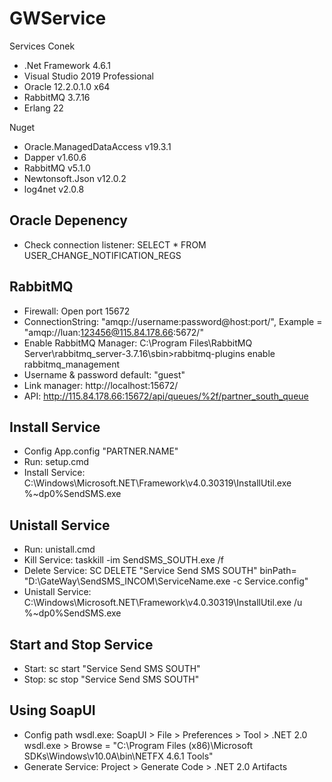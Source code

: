 # GWService
 Services Conek
 - .Net Framework 4.6.1
 - Visual Studio 2019 Professional
 - Oracle 12.2.0.1.0 x64
 - RabbitMQ 3.7.16
 - Erlang 22
 <p>Nuget</p>
 <ul>
   <li>Oracle.ManagedDataAccess v19.3.1</li>
   <li>Dapper v1.60.6</li>
   <li>RabbitMQ v5.1.0</li>
   <li>Newtonsoft.Json v12.0.2</li>
   <li>log4net v2.0.8</li>
 </ul>
 
## Oracle Depenency
 - Check connection listener: SELECT * FROM USER_CHANGE_NOTIFICATION_REGS

## RabbitMQ
 - Firewall: Open port 15672
 - ConnectionString: "amqp://username:password@host:port/", Example = "amqp://luan:123456@115.84.178.66:5672/"
 - Enable RabbitMQ Manager: C:\Program Files\RabbitMQ Server\rabbitmq_server-3.7.16\sbin>rabbitmq-plugins enable rabbitmq_management
 - Username & password default: "guest"
 - Link manager: http://localhost:15672/
 - API: http://115.84.178.66:15672/api/queues/%2f/partner_south_queue

## Install Service
 - Config App.config "PARTNER.NAME"
 - Run: setup.cmd
 - Install Service: C:\Windows\Microsoft.NET\Framework\v4.0.30319\InstallUtil.exe %~dp0%SendSMS.exe

## Unistall Service
 - Run: unistall.cmd
 - Kill Service: taskkill -im SendSMS_SOUTH.exe /f
 - Delete Service: SC DELETE "Service Send SMS SOUTH" binPath= "D:\GateWay\SendSMS_INCOM\ServiceName.exe -c Service.config"
 - Unistall Service: C:\Windows\Microsoft.NET\Framework\v4.0.30319\InstallUtil.exe /u %~dp0%SendSMS.exe
 
## Start and Stop Service
 - Start: sc start "Service Send SMS SOUTH"
 - Stop:  sc stop "Service Send SMS SOUTH"
 
## Using SoapUI
 - Config path wsdl.exe: SoapUI > File > Preferences > Tool > .NET 2.0 wsdl.exe > Browse = "C:\Program Files (x86)\Microsoft SDKs\Windows\v10.0A\bin\NETFX 4.6.1 Tools"
 - Generate Service: Project > Generate Code > .NET 2.0 Artifacts
	